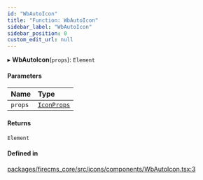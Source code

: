 ```yaml
---
id: "WbAutoIcon"
title: "Function: WbAutoIcon"
sidebar_label: "WbAutoIcon"
sidebar_position: 0
custom_edit_url: null
---
```


▸ **WbAutoIcon**(`props`): `Element`

#### Parameters

| Name | Type |
| :------ | :------ |
| `props` | [`IconProps`](../types/IconProps.md) |

#### Returns

`Element`

#### Defined in

[packages/firecms_core/src/icons/components/WbAutoIcon.tsx:3](https://github.com/FireCMSco/firecms/blob/d45f3739/packages/firecms_core/src/icons/components/WbAutoIcon.tsx#L3)
